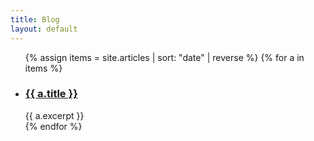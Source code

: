 ```yaml
---
title: Blog
layout: default
---
```


<ul class="blog-list">
{% assign items = site.articles | sort: "date" | reverse %}
{% for a in items %}
  <li class="blog-card">
    <h3><a href="{{ a.url | relative_url }}">{{ a.title }}</a></h3>
    <div class="excerpt" style="display:block">
        {{ a.excerpt }}
        <style>
            .excerpt p:last-of-type::after{content:" \2026";}
            .excerpt p:last-of-type{display:inline;}
        </style>
    </div>
  </li>
{% endfor %}
</ul>